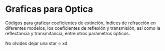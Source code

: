 # Graficas para Optica

Códigos para graficar coeficientes de extinción, índices de refracción en diferentes modelos, los coeficientes de reflexión y transmisión, así como la reflectancia y transmitancia, entre otros parámetros ópticos.

No olvides dejar una star ⭐ xd
